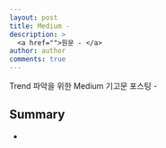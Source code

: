```yaml
---
layout: post
title: Medium -
description: >
  <a href="">원문 - </a>
author: author
comments: true
---
```


Trend 파악을 위한 Medium 기고문 포스팅 -


## Summary
* 
